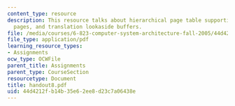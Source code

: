 ```yaml
---
content_type: resource
description: This resource talks about hierarchical page table supporting variable-sized
  pages, and translation lookaside buffers.
file: /media/courses/6-823-computer-system-architecture-fall-2005/44d4212fb14b35e62ee8d23c7a06438e_handout8.pdf
file_type: application/pdf
learning_resource_types:
- Assignments
ocw_type: OCWFile
parent_title: Assignments
parent_type: CourseSection
resourcetype: Document
title: handout8.pdf
uid: 44d4212f-b14b-35e6-2ee8-d23c7a06438e
---
```


